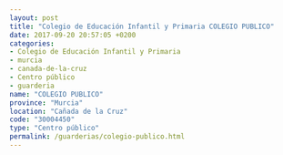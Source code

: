 ```yaml
---
layout: post
title: "Colegio de Educación Infantil y Primaria COLEGIO PUBLICO"
date: 2017-09-20 20:57:05 +0200
categories:
- Colegio de Educación Infantil y Primaria
- murcia
- canada-de-la-cruz
- Centro público
- guarderia
name: "COLEGIO PUBLICO"
province: "Murcia"
location: "Cañada de la Cruz"
code: "30004450"
type: "Centro público"
permalink: /guarderias/colegio-publico.html
---
```

